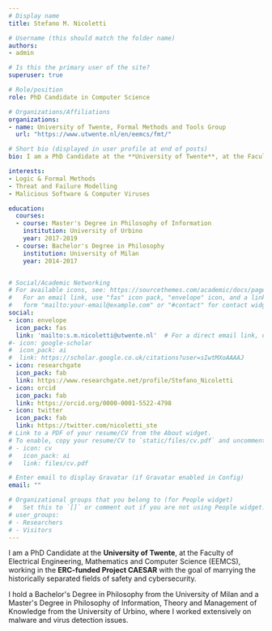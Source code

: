 ```yaml
---
# Display name
title: Stefano M. Nicoletti

# Username (this should match the folder name)
authors:
- admin

# Is this the primary user of the site?
superuser: true

# Role/position
role: PhD Candidate in Computer Science

# Organizations/Affiliations
organizations:
- name: University of Twente, Formal Methods and Tools Group
  url: "https://www.utwente.nl/en/eemcs/fmt/"

# Short bio (displayed in user profile at end of posts)
bio: I am a PhD Candidate at the **University of Twente**, at the Faculty of Electrical Engineering, Mathematics and Computer Science (EEMCS), working in the **ERC-funded Project CAESAR** with the goal of marrying the historically separated fields of safety and cybersecurity.

interests:
- Logic & Formal Methods
- Threat and Failure Modelling
- Malicious Software & Computer Viruses 

education:
  courses:
  - course: Master's Degree in Philosophy of Information
    institution: University of Urbino
    year: 2017-2019
  - course: Bachelor's Degree in Philosophy
    institution: University of Milan
    year: 2014-2017


# Social/Academic Networking
# For available icons, see: https://sourcethemes.com/academic/docs/page-builder/#icons
#   For an email link, use "fas" icon pack, "envelope" icon, and a link in the
#   form "mailto:your-email@example.com" or "#contact" for contact widget.
social:
- icon: envelope
  icon_pack: fas
  link: 'mailto:s.m.nicoletti@utwente.nl'  # For a direct email link, use "mailto:test@example.org".
#- icon: google-scholar
#  icon_pack: ai
#  link: https://scholar.google.co.uk/citations?user=sIwtMXoAAAAJ
- icon: researchgate
  icon_pack: fab
  link: https://www.researchgate.net/profile/Stefano_Nicoletti
- icon: orcid
  icon_pack: fab
  link: https://orcid.org/0000-0001-5522-4798
- icon: twitter
  icon_pack: fab
  link: https://twitter.com/nicoletti_ste
# Link to a PDF of your resume/CV from the About widget.
# To enable, copy your resume/CV to `static/files/cv.pdf` and uncomment the lines below.
# - icon: cv
#   icon_pack: ai
#   link: files/cv.pdf

# Enter email to display Gravatar (if Gravatar enabled in Config)
email: ""

# Organizational groups that you belong to (for People widget)
#   Set this to `[]` or comment out if you are not using People widget.
# user_groups:
# - Researchers
# - Visitors
---
```


I am a PhD Candidate at the **University of Twente**, at the Faculty of Electrical Engineering, Mathematics and Computer Science (EEMCS), working in the **ERC-funded Project CAESAR** with the goal of marrying the historically separated fields of safety and cybersecurity.

I hold a Bachelor's Degree in Philosophy from the University of Milan and a Master's Degree in Philosophy of Information, Theory and Management of Knowledge from the University of Urbino, where I worked extensively on malware and virus detection issues.